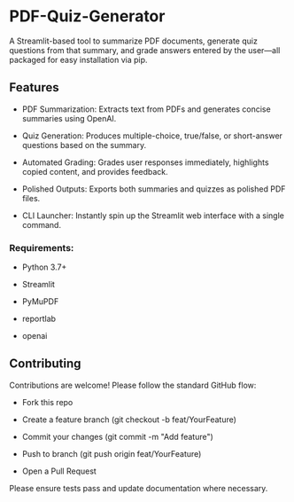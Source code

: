 # PDF-Quiz-Generator

A Streamlit-based tool to summarize PDF documents, generate quiz questions from that summary, and grade answers entered by the user—all packaged for easy installation via pip.

## Features

- PDF Summarization: Extracts text from PDFs and generates concise summaries using OpenAI.

- Quiz Generation: Produces multiple-choice, true/false, or short-answer questions based on the summary.

- Automated Grading: Grades user responses immediately, highlights copied content, and provides feedback.

- Polished Outputs: Exports both summaries and quizzes as polished PDF files.

- CLI Launcher: Instantly spin up the Streamlit web interface with a single command.

### Requirements:

- Python 3.7+

- Streamlit

- PyMuPDF

- reportlab

- openai

## Contributing
Contributions are welcome! Please follow the standard GitHub flow:

- Fork this repo

- Create a feature branch (git checkout -b feat/YourFeature)

- Commit your changes (git commit -m "Add feature")

- Push to branch (git push origin feat/YourFeature)

- Open a Pull Request

Please ensure tests pass and update documentation where necessary.

